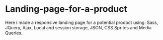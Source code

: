 # Landing-page-for-a-product

Here i made a responsive landing page for a potential prodoct using: Sass, JQuery, Ajax, Local and session storage, JSON, CSS Sprites and Media Queries.
